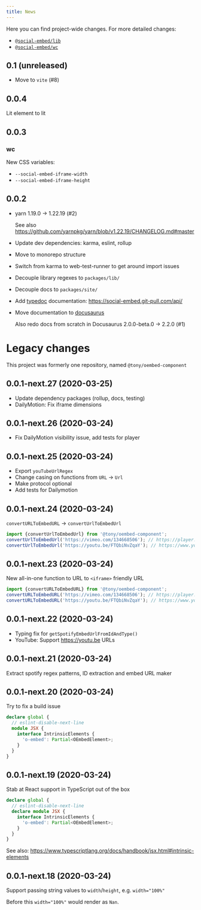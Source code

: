 ```yaml
---
title: News
---
```


Here you can find project-wide changes. For more detailed changes:

- [`@social-embed/lib`](https://social-embed.git-pull.com/docs/lib/release-notes)
- [`@social-embed/wc`](https://social-embed.git-pull.com/docs/wc/release-notes)

## 0.1 (unreleased)

- Move to `vite` (#8)

## 0.0.4

Lit element to lit

## 0.0.3

### wc

New CSS variables:

- `--social-embed-iframe-width`
- `--social-embed-iframe-height`

## 0.0.2

- yarn 1.19.0 -> 1.22.19 (#2)

  See also https://github.com/yarnpkg/yarn/blob/v1.22.19/CHANGELOG.md#master

- Update dev dependencies: karma, eslint, rollup
- Move to monorepo structure
- Switch from karma to web-test-runner to get around import issues
- Decouple library regexes to `packages/lib/`
- Decouple docs to `packages/site/`
- Add [typedoc] documentation: https://social-embed.git-pull.com/api/
- Move documentation to [docusaurus]

  Also redo docs from scratch in Docusaurus 2.0.0-beta.0 -> 2.2.0 (#1)

[typedoc]: https://typedoc.org/
[docusaurus]: https://docusaurus.io/

# Legacy changes

This project was formerly one repository, named `@tony/oembed-component`

## 0.0.1-next.27 (2020-03-25)

- Update dependency packages (rollup, docs, testing)
- DailyMotion: Fix iframe dimensions

## 0.0.1-next.26 (2020-03-24)

- Fix DailyMotion visibility issue, add tests for player

## 0.0.1-next.25 (2020-03-24)

- Export `youTubeUrlRegex`
- Change casing on functions from `URL` -> `Url`
- Make protocol optional
- Add tests for Dailymotion

## 0.0.1-next.24 (2020-03-24)

`convertURLToEmbedURL` -> `convertUrlToEmbedUrl`

```typescript
import {convertUrlToEmbedUrl} from '@tony/oembed-component';
convertUrlToEmbedUrl('https://vimeo.com/134668506'); // https://player.vimeo.com/video/134668506
convertUrlToEmbedUrl('https://youtu.be/FTQbiNvZqaY'); // https://www.youtube.com/embed/FTQbiNvZqaY
```

## 0.0.1-next.23 (2020-03-24)

New all-in-one function to URL to `<iframe>` friendly URL

```typescript
import {convertURLToEmbedURL} from '@tony/oembed-component';
convertURLToEmbedURL('https://vimeo.com/134668506'); // https://player.vimeo.com/video/134668506
convertURLToEmbedURL('https://youtu.be/FTQbiNvZqaY'); // https://www.youtube.com/embed/FTQbiNvZqaY
```

## 0.0.1-next.22 (2020-03-24)

- Typing fix for `getSpotifyEmbedUrlFromIdAndType()`
- YouTube: Support https://youtu.be URLs

## 0.0.1-next.21 (2020-03-24)

Extract spotify regex patterns, ID extraction and embed URL maker

## 0.0.1-next.20 (2020-03-24)

Try to fix a build issue

```typescript
declare global {
  // eslint-disable-next-line
  module JSX {
    interface IntrinsicElements {
      'o-embed': Partial<OEmbedElement>;
    }
  }
}
```

## 0.0.1-next.19 (2020-03-24)

Stab at React support in TypeScript out of the box

```typescript
declare global {
  // eslint-disable-next-line
  declare module JSX {
    interface IntrinsicElements {
      'o-embed': Partial<OEmbedElement>;
    }
  }
}
```

See also: https://www.typescriptlang.org/docs/handbook/jsx.html#intrinsic-elements

## 0.0.1-next.18 (2020-03-24)

Support passing string values to `width`/`height`, e.g. `width="100%"`

Before this `width="100%"` would render as `Nan`.
